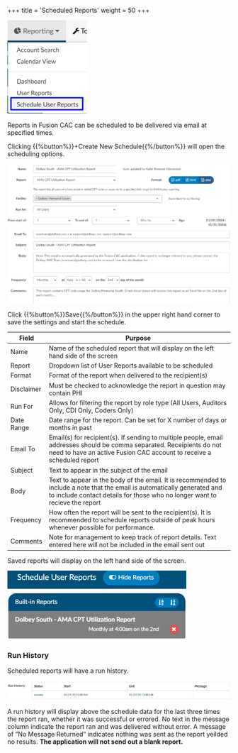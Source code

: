 +++
title = 'Scheduled Reports'
weight = 50
+++

![Scheduled User Reports](ScheduleReports.png)

Reports in Fusion CAC can be scheduled to be delivered via email at specified times. 

Clicking {{%button%}}+Create New Schedule{{%/button%}} will open the scheduling options. 

![Report Schedule Options](ReportingOptions.png)

Click {{%button%}}Save{{%/button%}} in the upper right hand corner to save the settings and start the schedule.

|Field|Purpose|
|-----|-------|
|Name |Name of the scheduled report that will display on the left hand side of the screen|
|Report|Dropdown list of User Reports available to be scheduled|
|Format|Format of the report when delivered to the recipient(s)|
|Disclaimer|Must be checked to acknowledge the report in question may contain PHI|
|Run For|Allows for filtering the report by role type (All Users, Auditors Only, CDI Only, Coders Only)|
|Date Range|Date range for the report. Can be set for X number of days or months in past|
|Email To|Email(s) for recipient(s). If sending to multiple people, email addresses should be comma separated. Receipients do not need to have an active Fusion CAC account to receive a scheduled report|
|Subject|Text to appear in the subject of the email|
|Body|Text to appear in the body of the email. It is recommended to include a note that the email is automatically generated and to include contact details for those who no longer want to recieve the report|
|Frequency|How often the report will be sent to the recipient(s). It is recommended to schedule reports outside of peak hours whenever possible for performance.|
|Comments|Note for management to keep track of report details. Text entered here will not be included in the email sent out|

Saved reports will display on the left hand side of the screen.

![Saved Scheduled Reports](SavedReports.png)

### Run History

Scheduled reports will have a run history. 

![Report Run History](RunHistory.png)

A run history will display above the schedule data for the last three times the report ran, whether it was successful or errored. No text in the message column indicate the report ran and was delivered without error. A message of “No Message Returned” indicates nothing was sent as the report yeilded no results. **The application will not send out a blank report.** 


